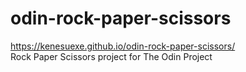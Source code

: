 # odin-rock-paper-scissors
https://kenesuexe.github.io/odin-rock-paper-scissors/  
Rock Paper Scissors project for The Odin Project
